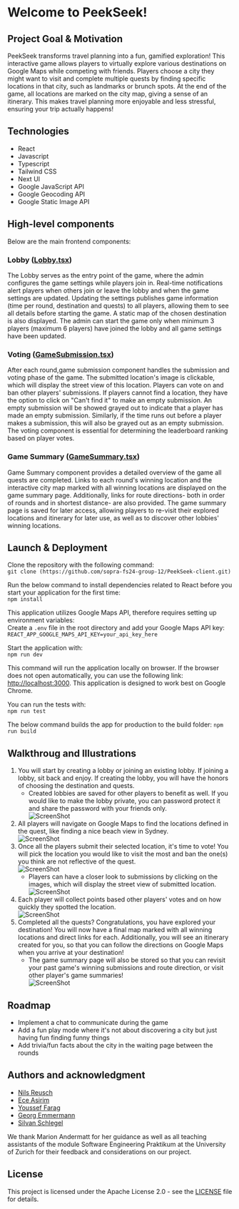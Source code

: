 # Welcome to PeekSeek!

## Project Goal & Motivation
PeekSeek transforms travel planning into a fun, gamified exploration! This interactive game allows players to virtually explore various destinations on Google Maps while competing with friends. Players choose a city they might want to visit and complete multiple quests by finding specific locations in that city, such as landmarks or brunch spots. At the end of the game, all locations are marked on the city map, giving a sense of an itinerary. This makes travel planning more enjoyable and less stressful, ensuring your trip actually happens!

## Technologies
- React
- Javascript
- Typescript
- Tailwind CSS
- Next UI
- Google JavaScript API
- Google Geocoding API
- Google Static Image API

## High-level components
Below are the main frontend components:  

### Lobby ([Lobby.tsx](https://github.com/sopra-fs24-group-12/PeekSeek-client/blob/main/src/components/views/Lobby.tsx))
The Lobby  serves as the entry point of the game, where the admin configures the game settings while players join in. Real-time notifications alert players when others join or leave the lobby and when the game settings are updated. Updating the settings publishes game information (time per round, destination and quests) to all players, allowing them to see all details before starting the game. A static map of the chosen destination is also displayed. The admin can start the game only when minimum 3 players (maximum 6 players) have joined the lobby and all game settings have been updated.  

### Voting ([GameSubmission.tsx](https://github.com/sopra-fs24-group-12/PeekSeek-client/blob/main/src/components/views/GameSubmission.tsx))
After each round,game submission component handles the submission and voting phase of the game. The submitted location's image is clickable, which will display the street view of this location. Players can vote on and ban other players' submissions. If players cannot find a location, they have the option to click on "Can't find it" to make an empty submission. An empty submission will be showed grayed out to indicate that a player has made an empty submission. Similarly, if the time runs out before a player makes a submission, this will also be grayed out as an empty submission. The voting component is essential for determining the leaderboard ranking based on player votes.

### Game Summary ([GameSummary.tsx](https://github.com/sopra-fs24-group-12/PeekSeek-client/blob/main/src/components/views/GameSummary.tsx))
Game Summary component provides a detailed overview of the game all quests are completed. Links to each round's winning location and the interactive city map marked with all winning locations are displayed on the game summary page. Additionally, links for route directions- both in order of rounds and in shortest distance- are also provided. The game summary page is saved for later access, allowing players to re-visit their explored locations and itinerary for later use, as well as to discover other lobbies' winning locations.  

## Launch & Deployment
Clone the repository with the following command:   
`git clone (https://github.com/sopra-fs24-group-12/PeekSeek-client.git)`  

Run the below command to install dependencies related to React before you start your application for the first time:   
`npm install`  

This application utilizes Google Maps API, therefore requires setting up environment variables:  
Create a `.env` file in the root directory and add your Google Maps API key:  
`REACT_APP_GOOGLE_MAPS_API_KEY=your_api_key_here`  

Start the application with:  
`npm run dev`  

This command will run the application locally on browser. If the browser does not open automatically, you can use the following link: 
[http://localhost:3000](http://localhost:3000).
This application is designed to work best on Google Chrome. 

You can run the tests with:  
`npm run test`  

The below command builds the app for production to the build folder:
`npm run build`

## Walkthroug and Illustrations
1. You will start by creating a lobby or joining an existing lobby. If joining a lobby, sit back and enjoy. If creating the lobby, you will have the honors of choosing the destination and quests.
    - Created lobbies are saved for other players to benefit as well. If you would like to make the lobby private, you can password protect it and share the password with your friends only.  
![ScreenShot](https://github.com/sopra-fs24-group-12/PeekSeek-client/blob/0214e928e8fa56753da09f184a430137936e39d7/public/images/lobby-illustration.png)  
2. All players will navigate on Google Maps to find the locations defined in the quest, like finding a nice beach view in Sydney.   
![ScreenShot](https://github.com/sopra-fs24-group-12/PeekSeek-client/blob/f61b96fca0efbbe998882cfe3043b097713b200a/public/images/game-illustration.png)  
3. Once all the players submit their selected location, it's time to vote! You will pick the location you would like to visit the most and ban the one(s) you think are not reflective of the quest.  
![ScreenShot](https://github.com/sopra-fs24-group-12/PeekSeek-client/blob/f61b96fca0efbbe998882cfe3043b097713b200a/public/images/voting-illustration.png)
    - Players can have a closer look to submissions by clicking on the images, which will display the street view of submitted location.  
![ScreenShot](https://github.com/sopra-fs24-group-12/PeekSeek-client/blob/eceb9a0c14f45738b4437488a3aa4a9d74579f1b/public/images/submission-illustration.png)  
5. Each player will collect points based other players' votes and on how quickly they spotted the location.  
![ScreenShot](https://github.com/sopra-fs24-group-12/PeekSeek-client/blob/d586c45bc522b4b2305ce3cd55a4d5d19c250e63/public/images/leaderboard-illustration.png)  
6. Completed all the quests? Congratulations, you have explored your destination! You will now have a final map marked with all winning locations and direct links for each. Additionally, you will see an itinerary created for you, so that you can follow the directions on Google Maps when you arrive at your destination!  
    - The game summary page will also be stored so that you can revisit your past game's winning submissions and route direction, or visit other player's game summaries!  
![ScreenShot](https://github.com/sopra-fs24-group-12/PeekSeek-client/blob/5fdb0869b7d24fc2a4e36ef5351c64c7f5c47062/public/images/gamesummary-illustration.png)   

## Roadmap
- Implement a chat to communicate during the game
- Add a fun play mode where it's not about discovering a city but just having fun finding funny things
- Add trivia/fun facts about the city in the waiting page between the rounds

## Authors and acknowledgment
- [Nils Reusch](https://github.com/Arche1ion)
- [Ece Asirim](https://github.com/asirimece)  
- [Youssef Farag](https://github.com/Figo2003)  
- [Georg Emmermann](https://github.com/emmge)  
- [Silvan Schlegel](https://github.com/silvanschlegel)

We thank Marion Andermatt for her guidance as well as all teaching assistants of the module Software Engineering Praktikum at the University of Zurich for their feedback and considerations on our project.

## License
This project is licensed under the Apache License 2.0 - see the [LICENSE](https://github.com/sopra-fs24-group-12/PeekSeek-server/blob/main/LICENSE) file for details.

